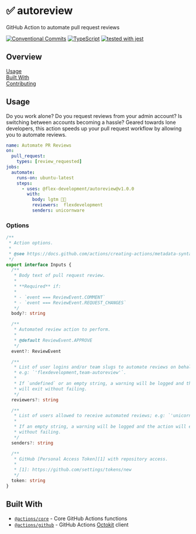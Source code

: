 # :white_check_mark: autoreview

GitHub Action to automate pull request reviews

[![Conventional Commits](https://img.shields.io/badge/Conventional%20Commits-1.0.0-yellow.svg)](https://conventionalcommits.org)
[![TypeScript](https://badgen.net/badge/-/typescript?icon=typescript&label)](https://www.typescriptlang.org/)
[![tested with jest](https://img.shields.io/badge/tested_with-jest-99424f.svg)](https://github.com/facebook/jest)

## Overview

[Usage](#usage)  
[Built With](#built-with)  
[Contributing](CONTRIBUTING.md)

## Usage

Do you work alone? Do you request reviews from your admin account? Is switching
between accounts becoming a hassle? Geared towards lone developers, this action
speeds up your pull request workflow by allowing you to automate reviews.

```yaml
name: Automate PR Reviews
on:
  pull_request:
    types: [review_requested]
jobs:
  automate:
    runs-on: ubuntu-latest
    steps:
      - uses: @flex-development/autoreview@v1.0.0
        with:
          body: lgtm 👍🏾
          reviewers:  flexdevelopment
          senders: unicornware
```

### Options

```typescript
/**
 * Action options.
 *
 * @see https://docs.github.com/actions/creating-actions/metadata-syntax-for-github-actions#inputs
 */
export interface Inputs {
  /**
   * Body text of pull request review.
   *
   * **Required** if:
   *
   * - `event === ReviewEvent.COMMENT`
   * - `event === ReviewEvent.REQUEST_CHANGES`
   */
  body?: string

  /**
   * Automated review action to perform.
   *
   * @default ReviewEvent.APPROVE
   */
  event?: ReviewEvent

  /**
   * List of user logins and/or team slugs to automate reviews on behalf of;
   * e.g: `'flexdevelopment,team-autoreview'`.
   *
   * If `undefined` or an empty string, a warning will be logged and the action
   * will exit without failing.
   */
  reviewers?: string

  /**
   * List of users allowed to receive automated reviews; e.g: `'unicornware'`.
   *
   * If an empty string, a warning will be logged and the action will exit
   * without failing.
   */
  senders?: string

  /**
   * GitHub [Personal Access Token][1] with repository access.
   *
   * [1]: https://github.com/settings/tokens/new
   */
  token: string
}
```

## Built With

- [`@actions/core`][1] - Core GitHub Actions functions
- [`@actions/github`][2] - GitHub Actions [Octokit][3] client

[1]: https://github.com/actions/toolkit/tree/master/packages/core
[2]: https://github.com/actions/toolkit/tree/master/packages/github
[3]: https://octokit.github.io/rest.js/v18

